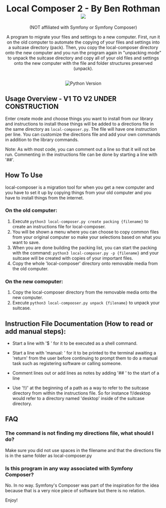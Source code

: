 <h1 align="center">Local Composer 2 - By Ben Rothman
	<img src="https://img.shields.io/static/v1?ConciergeWPVersion=&message=v2.0.0&label=&color=999&style=flat-square"><br />
</h1>
<p align="center">
	(NOT affiliated with Symfony or Symfony Composer)
</p>

<p align="center">A program to migrate your files and settings to a new computer. First, run it on the old computer to automate the copying of your files and settings into a suitcase directory (pack). Then, you copy the local-composer directory onto the new computer and you run the program again in "unpacking mode" to unpack the suitcase directory and copy all of your old files and settings onto the new computer with the file and folder structures preserved (unpack).</p>
<p align="center">
	<br />
	<img src="https://img.shields.io/badge/python-v3.7-blue" alt="Python Version">
</p>

## Usage Overview - V1 TO V2 UNDER CONSTRUCTION
Enter create mode and choose things you want to install from our library and instructions to install those things will be added to a directions file in the same directory as `local-composer.py`. The file will have one instruction per line.  You can customize the directions file and add your own commands in addition to the library commands.

Note: As with most code, you can comment out a line so that it will not be run.  Commenting in the instructions file can be done by starting a line with '##'.

## How To Use
local-composer is a migration tool for when you get a new computer and you have to set it up by copying things from your old computer and you have to install things from the internet.

### On the old computer:
1. Execute `python3 local-composer.py create packing {filename}` to create an instructions file for local-composer.
2. You will be shown a menu where you can choose to copy common files from your original computer so make your selections based on what you want to save.
3. When you are done building the packing list, you can start the packing with the command: `python3 local-composer.py -p {filename}` and your suitcase will be created with copies of your important files.
4. Copy the whole 'local-composer' directory onto removable media from the old computer.

### On the new comoputer:
1. Copy the local-composer directory from the removable media onto the new computer.
2. Execute `python3 local-compooser.py unpack {filename}` to unpack your suitcase.

## Instruction File Documentation (How to read or add manual steps):
- Start a line with '$ '  for it to be executed as a shell command.

- Start a line with 'manual: ' for it to be printed to the terminal awaiting a 'return' from the user before continuing to prompt them to do a manual task such as registering software or calling someone.

- Comment lines out or add lines as notes by adding '## ' to the start of a line

- Use '!!/' at the beginning of a path as a way to refer to the suitcase directory from within the instructions file.  So for instance !!/desktop would refer to a directory named 'desktop' inside of the suitcase directory.

## FAQ
### The command is not finding my directions file, what should I do?
Make sure you did not use spaces in the filename and that the directions file is in the same folder as local-composer.py

### Is this program in any way associated with Symfony Composer?
No.  In no way.  Symfony's Composer was part of the inspiration for the idea because that is a very nice piece of software but there is no relation.

Enjoy!
